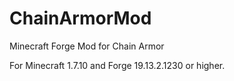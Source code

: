 # ChainArmorMod
Minecraft Forge Mod for Chain Armor

For Minecraft 1.7.10 and Forge 19.13.2.1230 or higher.
